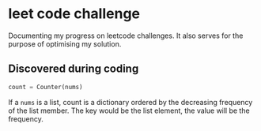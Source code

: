 # leet code challenge

Documenting my progress on leetcode challenges. It also serves for the purpose of optimising my solution.


## Discovered during coding

```python
count = Counter(nums)  
```

If a `nums` is a list, count is a dictionary ordered by the decreasing frequency of the list member.
The key would be the list element, the value will be the frequency.